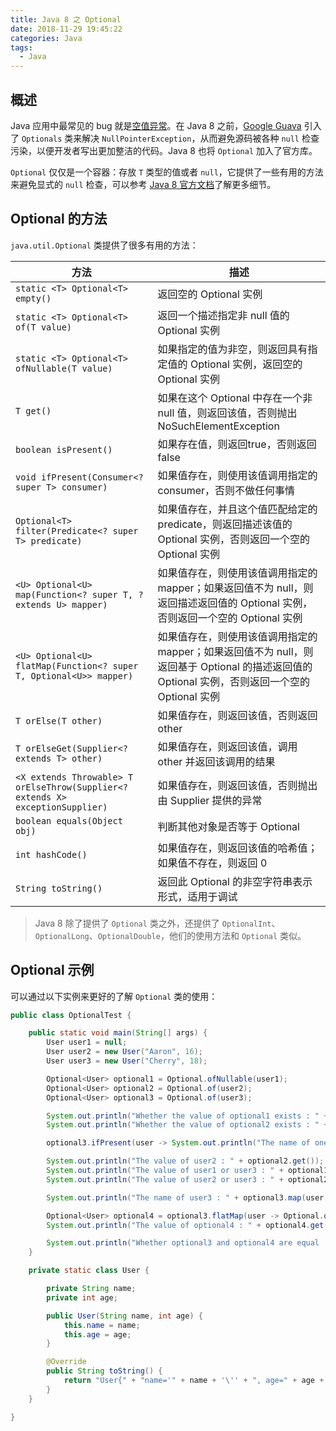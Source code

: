 ```yaml
---
title: Java 8 之 Optional
date: 2018-11-29 19:45:22
categories: Java
tags:
  - Java
---
```


## 概述 ##
Java 应用中最常见的 bug 就是[空值异常](https://examples.javacodegeeks.com/java-basics/exceptions/java-lang-nullpointerexception-how-to-handle-null-pointer-exception/)。在 Java 8 之前，[Google Guava](https://github.com/google/guava) 引入了 `Optionals` 类来解决 `NullPointerException`，从而避免源码被各种 `null` 检查污染，以便开发者写出更加整洁的代码。Java 8 也将 `Optional` 加入了官方库。

`Optional` 仅仅是一个容器：存放 `T` 类型的值或者 `null`，它提供了一些有用的方法来避免显式的 `null` 检查，可以参考 [Java 8 官方文档](https://docs.oracle.com/javase/8/docs/api/)了解更多细节。

## Optional 的方法 ##
`java.util.Optional` 类提供了很多有用的方法：

| 方法                                                                           | 描述                                                                                                                                           |
|--------------------------------------------------------------------------------|------------------------------------------------------------------------------------------------------------------------------------------------|
| `static <T> Optional<T> empty()`                                                | 返回空的 Optional 实例                                                                                                                         |
| `static <T> Optional<T> of(T value)`                                           | 返回一个描述指定非 null 值的 Optional 实例                                                                                                     |
| `static <T> Optional<T> ofNullable(T value)`                                   | 如果指定的值为非空，则返回具有指定值的 Optional 实例，返回空的 Optional 实例                                                                   |
| `T get()`                                                                      | 如果在这个 Optional 中存在一个非 null 值，则返回该值，否则抛出 NoSuchElementException                                                          |
| `boolean isPresent()`                                                          | 如果存在值，则返回true，否则返回false                                                                                                          |
| `void ifPresent(Consumer<? super T> consumer)`                                 | 如果值存在，则使用该值调用指定的 consumer，否则不做任何事情                                                                                    |
| `Optional<T> filter(Predicate<? super T> predicate)`                           | 如果值存在，并且这个值匹配给定的 predicate，则返回描述该值的 Optional 实例，否则返回一个空的 Optional 实例                                     |
| `<U> Optional<U> map(Function<? super T, ? extends U> mapper)`                 | 如果值存在，则使用该值调用指定的 mapper；如果返回值不为 null，则返回描述返回值的 Optional 实例，否则返回一个空的 Optional 实例                 |
| `<U> Optional<U> flatMap(Function<? super T, Optional<U>> mapper)`             | 如果值存在，则使用该值调用指定的 mapper；如果返回值不为 null，则返回基于 Optional 的描述返回值的 Optional 实例，否则返回一个空的 Optional 实例 |
| `T orElse(T other)`                                                            | 如果值存在，则返回该值，否则返回 other                                                                                                         |
| `T orElseGet(Supplier<? extends T> other)`                                     | 如果值存在，则返回该值，调用 other 并返回该调用的结果                                                                                          |
| `<X extends Throwable> T orElseThrow(Supplier<? extends X> exceptionSupplier)` | 如果值存在，则返回该值，否则抛出由 Supplier 提供的异常                                                                                         |
| `boolean equals(Object obj)`                                                   | 判断其他对象是否等于 Optional                                                                                                                  |
| `int hashCode()`                                                               | 如果值存在，则返回该值的哈希值；如果值不存在，则返回 0                                                                                         |
| `String toString()`                                                            | 返回此 Optional 的非空字符串表示形式，适用于调试                                                                                               |

> Java 8 除了提供了 `Optional` 类之外，还提供了 `OptionalInt`、`OptionalLong`、`OptionalDouble`，他们的使用方法和 `Optional` 类似。

## Optional 示例 ##
可以通过以下实例来更好的了解 `Optional` 类的使用：
```java
public class OptionalTest {

    public static void main(String[] args) {
        User user1 = null;
        User user2 = new User("Aaron", 16);
        User user3 = new User("Cherry", 18);

        Optional<User> optional1 = Optional.ofNullable(user1);
        Optional<User> optional2 = Optional.of(user2);
        Optional<User> optional3 = Optional.of(user3);

        System.out.println("Whether the value of optional1 exists : " + optional1.isPresent());
        System.out.println("Whether the value of optional2 exists : " + optional2.isPresent());

        optional3.ifPresent(user -> System.out.println("The name of one is "+ user3.name+ ", and the age is " + user3.age));

        System.out.println("The value of user2 : " + optional2.get());
        System.out.println("The value of user1 or user3 : " + optional1.orElse(user3));
        System.out.println("The value of user2 or user3 : " + optional2.orElse(user3));

        System.out.println("The name of user3 : " + optional3.map(user -> user.name).get());

        Optional<User> optional4 = optional3.flatMap(user -> Optional.of(new User(user.name, user.age)));
        System.out.println("The value of optional4 : " + optional4.get());

        System.out.println("Whether optional3 and optional4 are equal : " + optional3.equals(optional4));
    }

    private static class User {

        private String name;
        private int age;

        public User(String name, int age) {
            this.name = name;
            this.age = age;
        }

        @Override
        public String toString() {
            return "User{" + "name='" + name + '\'' + ", age=" + age + '}';
        }
    }

}
```

